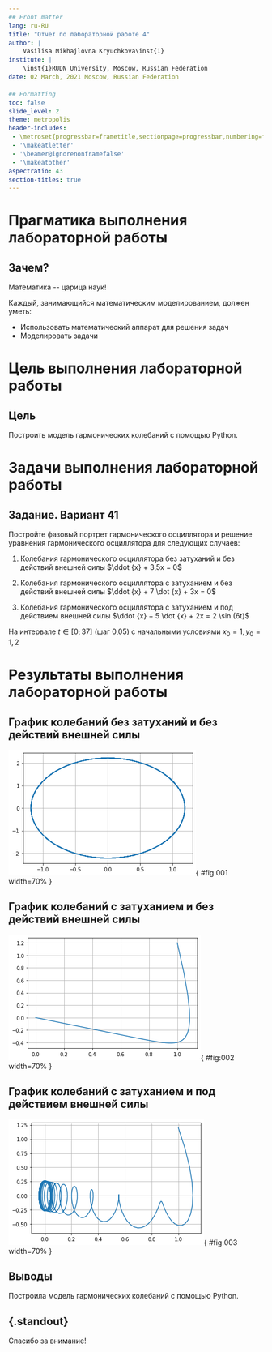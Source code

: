 ```yaml
---
## Front matter
lang: ru-RU
title: "Отчет по лабораторной работе 4"
author: |
	Vasilisa Mikhajlovna Kryuchkova\inst{1}
institute: |
	\inst{1}RUDN University, Moscow, Russian Federation
date: 02 March, 2021 Moscow, Russian Federation

## Formatting
toc: false
slide_level: 2
theme: metropolis
header-includes: 
 - \metroset{progressbar=frametitle,sectionpage=progressbar,numbering=fraction}
 - '\makeatletter'
 - '\beamer@ignorenonframefalse'
 - '\makeatother'
aspectratio: 43
section-titles: true
---
```


# **Прагматика выполнения лабораторной работы**

## Зачем?

Математика -- царица наук!

Каждый, занимающийся математическим моделированием, должен уметь:

* Использовать математический аппарат для решения задач
* Моделировать задачи

# **Цель выполнения лабораторной работы**

## Цель

Построить модель гармонических колебаний с помощью Python.

# **Задачи выполнения лабораторной работы**

## Задание. Вариант 41

Постройте фазовый портрет гармонического осциллятора и решение уравнения гармонического осциллятора для следующих случаев:

1. Колебания гармонического осциллятора без затуханий и без действий внешней силы $\ddot {x} + 3,5x = 0$

2. Колебания гармонического осциллятора c затуханием и без действий внешней силы $\ddot {x} + 7 \dot {x} + 3x = 0$

3. Колебания гармонического осциллятора c затуханием и под действием внешней силы $\ddot {x} + 5 \dot {x} + 2x = 2 \sin (6t)$

На интервале $t \in [0; 37]$ (шаг 0,05) с начальными условиями $x_0 = 1, y_0 = 1,2$

# **Результаты выполнения лабораторной работы**

## График колебаний без затуханий и без действий внешней силы

![](image/1.png){ #fig:001 width=70% } 

## График колебаний c затуханием и без действий внешней силы

![](image/2.png){ #fig:002 width=70% }

## График колебаний c затуханием и под действием внешней силы

![](image/3.png){ #fig:003 width=70% }

## Выводы

Построила модель гармонических колебаний с помощью Python.

## {.standout}

Спасибо за внимание!
